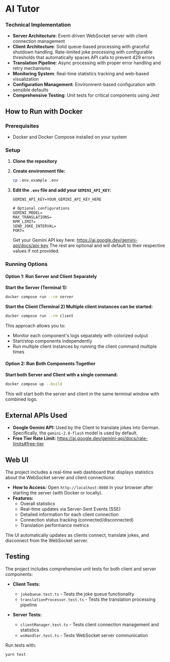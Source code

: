 # AI Tutor

### Technical Implementation

* **Server Architecture**: Event-driven WebSocket server with client connection management
* **Client Architecture**: Solid queue-based processing with graceful shutdown handling. Rate-limited joke processing with configurable thresholds that automatically spaces API calls to prevent 429 errors
* **Translation Pipeline**: Async processing with proper error handling and retry mechanisms
* **Monitoring System**: Real-time statistics tracking and web-based visualization
* **Configuration Management**: Environment-based configuration with sensible defaults
* **Comprehensive Testing**: Unit tests for critical components using Jest

## How to Run with Docker

### Prerequisites

* Docker and Docker Compose installed on your system

### Setup

1. **Clone the repository**

2. **Create environment file:**

   ```bash
   cp .env.example .env
   ```

3. **Edit the `.env` file and add your `GEMINI_API_KEY`:**

   ```env
   GEMINI_API_KEY=YOUR_GEMINI_API_KEY_HERE

   # Optional configurations
   GEMINI_MODEL=
   MAX_TRANSLATIONS=
   RPM_LIMIT=
   SEND_JOKE_INTERVAL=
   PORT=
   ```

   Get your Gemini API key here: <https://ai.google.dev/gemini-api/docs/api-key>
   The rest are optional and will default to their respective values if not provided.

### Running Options

#### Option 1: Run Server and Client Separately

**Start the Server (Terminal 1):**

```bash
docker compose run --rm server
```

**Start the Client (Terminal 2) Multiple client instances can be started:**

```bash
docker compose run --rm client
```

This approach allows you to:

* Monitor each component's logs separately with colorized output
* Start/stop components independently
* Run multiple client instances by running the client command multiple times

#### Option 2: Run Both Components Together

**Start both Server and Client with a single command:**

```bash
docker compose up --build
```

This will start both the server and client in the same terminal window with combined logs.

## External APIs Used

* **Google Gemini API:** Used by the Client to translate jokes into German. Specifically, the `gemini-2.0-flash` model is used by default.
* **Free Tier Rate Limit:** <https://ai.google.dev/gemini-api/docs/rate-limits#free-tier>

## Web UI

The project includes a real-time web dashboard that displays statistics about the WebSocket server and client connections:

* **How to Access:** Open `http://localhost:8080` in your browser after starting the server (with Docker or locally).
* **Features:**
  * Overall statistics
  * Real-time updates via Server-Sent Events (SSE)
  * Detailed information for each client connection
  * Connection status tracking (connected/disconnected)
  * Translation performance metrics

The UI automatically updates as clients connect, translate jokes, and disconnect from the WebSocket server.

## Testing

The project includes comprehensive unit tests for both client and server components:

* **Client Tests:**
  * `jokeQueue.test.ts` - Tests the joke queue functionality
  * `translationProcessor.test.ts` - Tests the translation processing pipeline

* **Server Tests:**
  * `clientManager.test.ts` - Tests client connection management and statistics
  * `wsHandler.test.ts` - Tests WebSocket server communication

Run tests with:

```bash
yarn test
```
